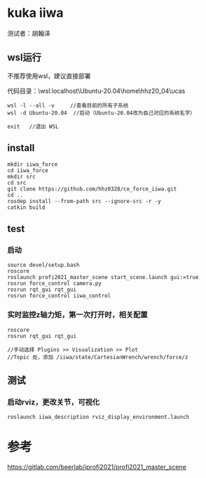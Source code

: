 # kuka iiwa
测试者：胡翰泽

## wsl运行
不推荐使用wsl，建议直接部署

代码目录：\\wsl.localhost\Ubuntu-20.04\home\hhz20_04\ucas
```
wsl -l --all -v     //查看目前的所有子系统
wsl -d Ubuntu-20.04  //启动（Ubuntu-20.04改为自己对应的系统名字）
```
```
exit   //退出 WSL
```

## install
```
mkdir iiwa_force
cd iiwa_force
mkdir src
cd src
git clone https://github.com/hhz0328/co_force_iiwa.git
cd ..
rosdep install --from-path src --ignore-src -r -y
catkin build
```

## test

### 启动
```
source devel/setup.bash
roscore
roslaunch profi2021_master_scene start_scene.launch gui:=true
rosrun force_control camera.py
rosrun rqt_gui rqt_gui
rosrun force_control iiwa_control
```
### 实时监控z轴力矩，第一次打开时，相关配置
```
roscore
rosrun rqt_gui rqt_gui

//手动选择 Plugins >> Visualization >> Plot
//Topic 处，添加 /iiwa/state/CartesianWrench/wrench/force/z

```

## 测试
### 启动rviz，更改关节，可视化
```
roslaunch iiwa_description rviz_display_environment.launch
```
# 参考
https://gitlab.com/beerlab/iprofi2021/profi2021_master_scene
